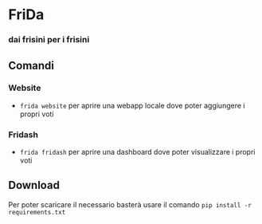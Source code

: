 # FriDa
### dai frisini per i frisini

## Comandi

### Website
- `frida website` per aprire una webapp locale dove poter aggiungere i propri voti
### Fridash
- `frida fridash` per aprire una dashboard dove poter visualizzare i propri voti

## Download
Per poter scaricare il necessario basterà usare il comando `pip install -r requirements.txt`



